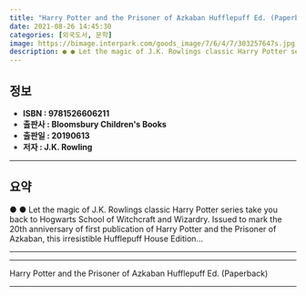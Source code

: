 ```yaml
---
title: "Harry Potter and the Prisoner of Azkaban Hufflepuff Ed. (Paperback)"
date: 2021-08-26 14:45:30
categories: [외국도서, 문학]
image: https://bimage.interpark.com/goods_image/7/6/4/7/303257647s.jpg
description: ● ● Let the magic of J.K. Rowlings classic Harry Potter series take you back to Hogwarts School of Witchcraft and Wizardry. Issued to mark the 20th anniversar
---
```


## **정보**

- **ISBN : 9781526606211**
- **출판사 : Bloomsbury Children's Books**
- **출판일 : 20190613**
- **저자 : J.K. Rowling**

------



## **요약**

●  ●  Let the magic of J.K. Rowlings classic Harry Potter series take you back to Hogwarts School of Witchcraft and Wizardry. Issued to mark the 20th anniversary of first publication of Harry Potter and the Prisoner of Azkaban, this irresistible Hufflepuff House Edition... 

------



------


Harry Potter and the Prisoner of Azkaban Hufflepuff Ed. (Paperback) 

------


